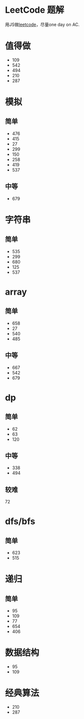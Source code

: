 # LeetCode 题解

用JS做[leetcode](https://leetcode.com)，尽量one day on AC.

# 值得做
* 109
* 542
* 494
* 210
* 287

# 模拟 
## 简单
* 476
* 415
* 27
* 299
* 150
* 258
* 419
* 537

## 中等
* 679


# 字符串
## 简单
* 535 
* 299
* 680
* 125
* 537


# array
## 简单

* 658
* 27
* 540
* 485

## 中等

* 667
* 542
* 679

# dp
## 简单

* 62
* 63
* 120

## 中等

* 338
* 494

## 较难
72

# dfs/bfs
## 简单
* 623
* 515

# 递归
## 简单
* 95
* 109
* 77
* 654
* 406

# 数据结构
* 95
* 109

# 经典算法
* 210
* 287
